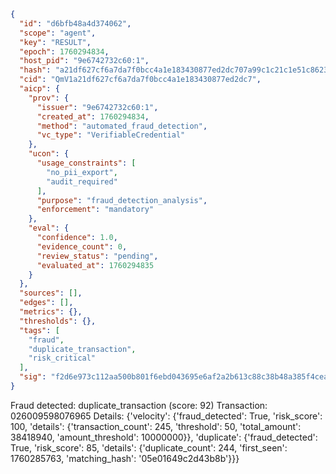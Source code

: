 ```json
{
  "id": "d6bfb48a4d374062",
  "scope": "agent",
  "key": "RESULT",
  "epoch": 1760294834,
  "host_pid": "9e6742732c60:1",
  "hash": "a21df627cf6a7da7f0bcc4a1e183430877ed2dc707a99c1c21c1e51c8623aace",
  "cid": "QmV1a21df627cf6a7da7f0bcc4a1e183430877ed2dc7",
  "aicp": {
    "prov": {
      "issuer": "9e6742732c60:1",
      "created_at": 1760294834,
      "method": "automated_fraud_detection",
      "vc_type": "VerifiableCredential"
    },
    "ucon": {
      "usage_constraints": [
        "no_pii_export",
        "audit_required"
      ],
      "purpose": "fraud_detection_analysis",
      "enforcement": "mandatory"
    },
    "eval": {
      "confidence": 1.0,
      "evidence_count": 0,
      "review_status": "pending",
      "evaluated_at": 1760294835
    }
  },
  "sources": [],
  "edges": [],
  "metrics": {},
  "thresholds": {},
  "tags": [
    "fraud",
    "duplicate_transaction",
    "risk_critical"
  ],
  "sig": "f2d6e973c112aa500b801f6ebd043695e6af2a2b613c88c38b48a385f4ceace4"
}
```

Fraud detected: duplicate_transaction (score: 92)
Transaction: 026009598076965
Details: {'velocity': {'fraud_detected': True, 'risk_score': 100, 'details': {'transaction_count': 245, 'threshold': 50, 'total_amount': 38418940, 'amount_threshold': 10000000}}, 'duplicate': {'fraud_detected': True, 'risk_score': 85, 'details': {'duplicate_count': 244, 'first_seen': 1760285763, 'matching_hash': '05e01649c2d43b8b'}}}